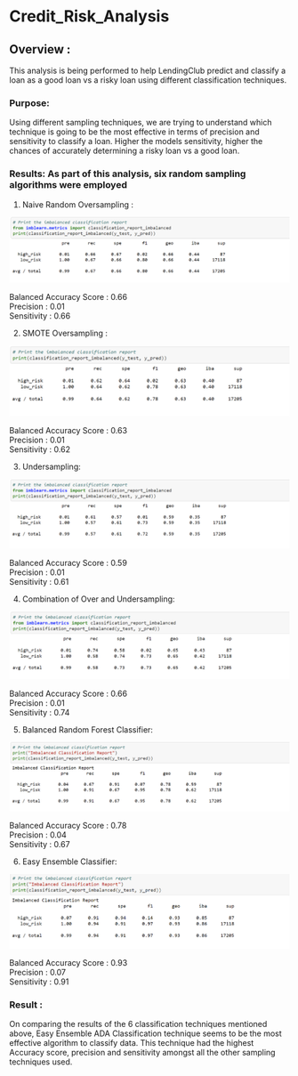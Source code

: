 # Credit_Risk_Analysis

## Overview : 
This analysis is being performed to help LendingClub predict and classify a loan as a good loan vs a risky loan using different classification techniques.

### Purpose: 
Using different sampling techniques, we are trying to understand which technique is going to be the most effective in terms of precision and sensitivity to classify a loan. Higher the models sensitivity, higher the chances of accurately determining a risky loan vs a good loan.

### Results: As part of this analysis, six random sampling algorithms were employed

1) Naive Random Oversampling :

![Naive Random Oversampling](https://github.com/surchand30/Credit_Risk_Analysis/blob/main/images/Naive%20Random%20Oversampling.PNG)

Balanced Accuracy Score : 0.66<br/>
Precision : 0.01<br/>
Sensitivity : 0.66

2) SMOTE Oversampling :

![SMOTE oversampling](https://github.com/surchand30/Credit_Risk_Analysis/blob/main/images/SMOTE%20Oversampling.PNG)

Balanced Accuracy Score : 0.63<br/>
Precision : 0.01<br/>
Sensitivity : 0.62<br/>

3) Undersampling:

![Undersampling](https://github.com/surchand30/Credit_Risk_Analysis/blob/main/images/Undersampling.PNG)

Balanced Accuracy Score : 0.59<br/>
Precision : 0.01<br/>
Sensitivity : 0.61<br/>

4) Combination of Over and Undersampling:

![Over and Under Sampling](https://github.com/surchand30/Credit_Risk_Analysis/blob/main/images/Combination%20of%20Over%20and%20Undersampling.PNG)

Balanced Accuracy Score : 0.66<br/>
Precision : 0.01<br/>
Sensitivity : 0.74<br/>

5) Balanced Random Forest Classifier:

![Balanced Random Forest Classifier](https://github.com/surchand30/Credit_Risk_Analysis/blob/main/images/Balanced%20Random%20Sample%20classifier.PNG)

Balanced Accuracy Score : 0.78<br/>
Precision : 0.04<br/>
Sensitivity : 0.67<br/>

6) Easy Ensemble Classifier:

![Easy Ensemble Classifier](https://github.com/surchand30/Credit_Risk_Analysis/blob/main/images/Easy%20Ensemble%20Classifier.PNG)

Balanced Accuracy Score : 0.93<br/>
Precision : 0.07<br/>
Sensitivity : 0.91<br/>

### Result : 

On comparing the results of the 6 classification techniques mentioned above, Easy Ensemble ADA Classification technique seems to be the most effective algorithm to classify data. This technique had the highest Accuracy score, precision and sensitivity amongst all the other sampling techniques used.
